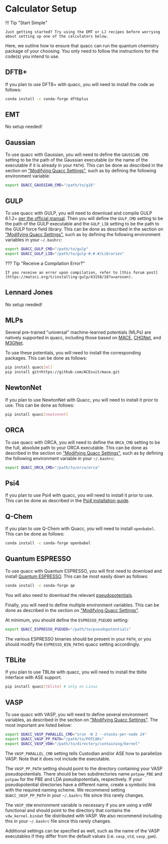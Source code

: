 # Calculator Setup

!!! Tip "Start Simple"

    Just getting started? Try using the EMT or LJ recipes before worrying about setting up one of the calculators below.

Here, we outline how to ensure that quacc can run the quantum chemistry package of your choosing. You only need to follow the instructions for the code(s) you intend to use.

## DFTB+

If you plan to use DFTB+ with quacc, you will need to install the code as follows:

```bash
conda install -c conda-forge dftbplus
```

## EMT

No setup needed!

## Gaussian

To use quacc with Gaussian, you will need to define the `GAUSSIAN_CMD` setting to be the path of the Gaussian executable (or the name of the executable if it is already in your `PATH`). This can be done as described in the section on ["Modifying Quacc Settings"](../user/settings/settings.md), such as by defining the following environment variable:

```bash
export QUACC_GAUSSIAN_CMD="/path/to/g16"
```

## GULP

To use quacc with GULP, you will need to download and compile GULP 6.1.2+ [per the official manual](https://gulp.curtin.edu.au/download.html). Then you will define the `GULP_CMD` setting to be the path of the GULP executable and the `GULP_LIB` setting to be the path to the GULP force field library. This can be done as described in the section on ["Modifying Quacc Settings"](../user/settings/settings.md), such as by defining the following environment variables in your `~/.bashrc`:

```bash
export QUACC_GULP_CMD="/path/to/gulp"
export QUACC_GULP_LIB="/path/to/gulp-#.#.#/Libraries"
```

??? Tip "Receive a Compilation Error?"

    If you receive an error upon compilation, refer to [this forum post](https://matsci.org/t/installing-gulp/43158/18?u=arosen).

## Lennard Jones

No setup needed!

## MLPs

Several pre-trained "universal" machine-learned potentials (MLPs) are natively supported in quacc, including those based on [MACE](https://github.com/ACEsuit/mace), [CHGNet](https://github.com/CederGroupHub/chgnet), and [M3GNet](https://github.com/materialsvirtuallab/matgl).

To use these potentials, you will need to install the corresponding packages. This can be done as follows:

```bash
pip install quacc[ml]
pip install git+https://github.com/ACEsuit/mace.git
```

## NewtonNet

If you plan to use NewtonNet with Quacc, you will need to install it prior to use. This can be done as follows:

```bash
pip install quacc[newtonnet]
```

## ORCA

To use quacc with ORCA, you will need to define the `ORCA_CMD` setting to be the full, absolute path to your ORCA executable. This can be done as described in the section on ["Modifying Quacc Settings"](../user/settings/settings.md), such as by defining the following environment variable in your `~/.bashrc`:

```bash
export QUACC_ORCA_CMD="/path/to/orca/orca"
```

## Psi4

If you plan to use Psi4 with quacc, you will need to install it prior to use. This can be done as described in the [Psi4 installation guide](https://psicode.org/installs/latest/).

## Q-Chem

If you plan to use Q-Chem with Quacc, you will need to install `openbabel`. This can be done as follows:

```bash
conda install -c conda-forge openbabel
```

## Quantum ESPRESSO

To use quacc with Quantum ESPRESSO, you will first need to download and install [Quantum ESPRESSO](https://www.quantum-espresso.org/). This can be most easily down as follows:

```bash
conda install -c conda-forge qe
```

You will also need to download the relevant [pseudopotentials](https://www.materialscloud.org/discover/sssp/table/efficiency).

Finally, you will need to define multiple environment variables. This can be done as described in the section on ["Modifying Quacc Settings"](../user/settings/settings.md).

At minimum, you should define the `ESPRESSO_PSEUDO` setting:

```bash
export QUACC_ESPRESSO_PSEUDO="/path/to/pseudopotentials"
```

The various ESPRESSO binaries should be present in your `PATH`, or you should modify the `ESPRESSO_BIN_PATHS` quacc setting accordingly.

## TBLite

If you plan to use TBLite with quacc, you will need to install the tblite interface with ASE support.

```bash
pip install quacc[tblite] # only on Linux
```

## VASP

To use quacc with VASP, you will need to define several environment variables, as described in the section on ["Modifying Quacc Settings"](../user/settings/settings.md). The most important are listed below:

```bash
export QUACC_VASP_PARALLEL_CMD="srun -N 2 --ntasks-per-node 24"
export QUACC_VASP_PP_PATH="/path/to/POTCARs"
export QUACC_VASP_VDW="/path/to/directory/containing/kernel"
```

The `VASP_PARALLEL_CMD` setting tells Custodian and/or ASE how to parallelize VASP. Note that it does not include the executable.

The `VASP_PP_PATH` setting should point to the directory containing your VASP pseudopotentials. There should be two subdirectories name `potpaw_PBE` and `potpaw` for the PBE and LDA pseudopotentials, respectively. If your pseudopotential directories have a different name, create a symbolic link with the required naming scheme. We recommend setting `QUACC_VASP_PP_PATH` in your `~/.bashrc` file since this rarely changes.

The `VASP_VDW` environment variable is necessary if you are using a vdW functional and should point to the directory that contains the `vdw_kernel.bindat` file distributed with VASP. We also recommend including this in your `~/.bashrc` file since this rarely changes.

Additional settings can be specified as well, such as the name of the VASP executables if they differ from the default values (i.e. `vasp_std`, `vasp_gam`).
